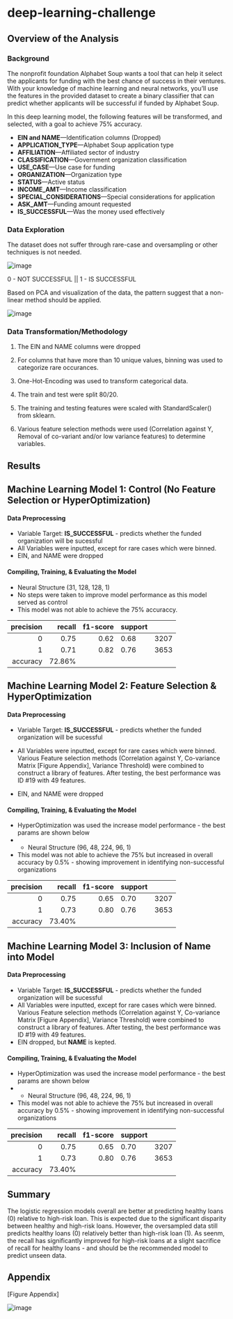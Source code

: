 # deep-learning-challenge

## Overview of the Analysis

### Background
The nonprofit foundation Alphabet Soup wants a tool that can help it select the applicants for funding with the best chance of success in their ventures. With your knowledge of machine learning and neural networks, you’ll use the features in the provided dataset to create a binary classifier that can predict whether applicants will be successful if funded by Alphabet Soup.

In this deep learning model, the following features will be transformed, and selected, with a goal to achieve 75% accuracy.  

* **EIN and NAME**—Identification columns (Dropped)
* **APPLICATION_TYPE**—Alphabet Soup application type
* **AFFILIATION**—Affiliated sector of industry
* **CLASSIFICATION**—Government organization classification
* **USE_CASE**—Use case for funding
* **ORGANIZATION**—Organization type
* **STATUS**—Active status
* **INCOME_AMT**—Income classification
* **SPECIAL_CONSIDERATIONS**—Special considerations for application
* **ASK_AMT**—Funding amount requested
* **IS_SUCCESSFUL**—Was the money used effectively

### Data Exploration 

The dataset does not suffer through rare-case and oversampling or other techniques is not needed. 

![image](https://user-images.githubusercontent.com/89043234/229328422-bfc8acc9-b0b6-4e80-978a-e6cc5392f95a.png)

0 - NOT SUCCESSFUL || 
1 - IS SUCCESSFUL

Based on PCA and visualization of the data, the pattern suggest that a non-linear method should be applied. 

![image](https://user-images.githubusercontent.com/89043234/229328472-3eed192c-6c05-4234-8e70-f1c38c66d14a.png)

### Data Transformation/Methodology  

1. The EIN and NAME columns were dropped

2. For columns that have more than 10 unique values, binning was used to categorize rare occurances. 

3. One-Hot-Encoding was used to transform categorical data. 

4. The train and test were split 80/20. 

5. The training and testing features were scaled with StandardScaler() from sklearn. 

6. Various feature selection methods were used (Correlation against Y, Removal of co-variant and/or low variance features) to determine variables. 

## Results

## Machine Learning Model 1: Control (No Feature Selection or HyperOptimization)

#### Data Preprocessing 
* Variable Target: **IS_SUCCESSFUL** - predicts whether the funded organization will be sucessful
* All Variables were inputted, except for rare cases which were binned. 
* EIN, and NAME were dropped 

#### Compiling, Training, & Evaluating the Model
* Neural Structure (31, 128, 128, 1) 
* No steps were taken to improve model performance as this model served as control
* This model was not able to achieve the 75% accuraccy. 

| precision | recall | f1-score | support |      |
|----------:|-------:|---------:|---------|------|
|         0 |   0.75 |     0.62 | 0.68    | 3207 |
|         1 |   0.71 |     0.82 | 0.76    | 3653 |
|  accuracy | 72.86% |          |         |      |



## Machine Learning Model 2: Feature Selection & HyperOptimization 

#### Data Preprocessing 
* Variable Target: **IS_SUCCESSFUL** - predicts whether the funded organization will be sucessful
* All Variables were inputted, except for rare cases which were binned. Various Feature selection methods (Correlation against Y, Co-variance Matrix [Figure Appendix], Variance Threshold) were combined to construct a library of features. After testing, the best performance was ID #19 with 49 features. 


* EIN, and NAME were dropped 

#### Compiling, Training, & Evaluating the Model
* HyperOptimization was used the increase model performance - the best params are shown below  
* * Neural Structure (96, 48, 224, 96, 1) 
* This model was not able to achieve the 75% but increased in overall accuracy by 0.5% - showing improvement in identifying non-successful organizations

| precision | recall | f1-score | support |      |
|----------:|-------:|---------:|---------|------|
|         0 |   0.75 |     0.65 | 0.70    | 3207 |
|         1 |   0.73 |     0.80 | 0.76    | 3653 |
|  accuracy | 73.40% |          |         |      |

## Machine Learning Model 3: Inclusion of Name into Model 

#### Data Preprocessing 
* Variable Target: **IS_SUCCESSFUL** - predicts whether the funded organization will be sucessful
* All Variables were inputted, except for rare cases which were binned. Various Feature selection methods (Correlation against Y, Co-variance Matrix [Figure Appendix], Variance Threshold) were combined to construct a library of features. After testing, the best performance was ID #19 with 49 features. 
* EIN dropped, but **NAME** is kepted. 

#### Compiling, Training, & Evaluating the Model
* HyperOptimization was used the increase model performance - the best params are shown below  
* * Neural Structure (96, 48, 224, 96, 1) 
* This model was not able to achieve the 75% but increased in overall accuracy by 0.5% - showing improvement in identifying non-successful organizations

| precision | recall | f1-score | support |      |
|----------:|-------:|---------:|---------|------|
|         0 |   0.75 |     0.65 | 0.70    | 3207 |
|         1 |   0.73 |     0.80 | 0.76    | 3653 |
|  accuracy | 73.40% |          |         |      |



## Summary

The logistic regression models overall are better at predicting healthy loans (0) relative to high-risk loan. This is expected due to the significant disparity between healthy and high-risk loans. However, the oversampled data still predicts healthy loans (0) relatively better than high-risk loan (1). As seenm, the recall has significantly improved for high-risk loans at a slight sacrifice of recall for healthy loans - and should be the recommended model to predict unseen data. 

## Appendix

[Figure Appendix]

![image](https://user-images.githubusercontent.com/89043234/229412083-faf2346b-776b-42e0-b511-f3783ccd6e2c.png)
